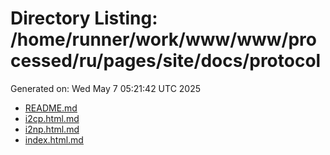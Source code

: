 # Directory Listing: /home/runner/work/www/www/processed/ru/pages/site/docs/protocol
Generated on: Wed May  7 05:21:42 UTC 2025

- [README.md](README.md)
- [i2cp.html.md](i2cp.html.md)
- [i2np.html.md](i2np.html.md)
- [index.html.md](index.html.md)
